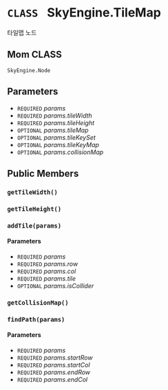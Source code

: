 # `CLASS ` SkyEngine.TileMap
타일맵 노드

## Mom CLASS
`SkyEngine.Node`

## Parameters
* `REQUIRED` *params*
* `REQUIRED` *params.tileWidth*
* `REQUIRED` *params.tileHeight*
* `OPTIONAL` *params.tileMap*
* `OPTIONAL` *params.tileKeySet*
* `OPTIONAL` *params.tileKeyMap*
* `OPTIONAL` *params.collisionMap*

## Public Members

### `getTileWidth()`

### `getTileHeight()`

### `addTile(params)`
#### Parameters
* `REQUIRED` *params*
* `REQUIRED` *params.row*
* `REQUIRED` *params.col*
* `REQUIRED` *params.tile*
* `OPTIONAL` *params.isCollider*

### `getCollisionMap()`

### `findPath(params)`
#### Parameters
* `REQUIRED` *params*
* `REQUIRED` *params.startRow*
* `REQUIRED` *params.startCol*
* `REQUIRED` *params.endRow*
* `REQUIRED` *params.endCol*
